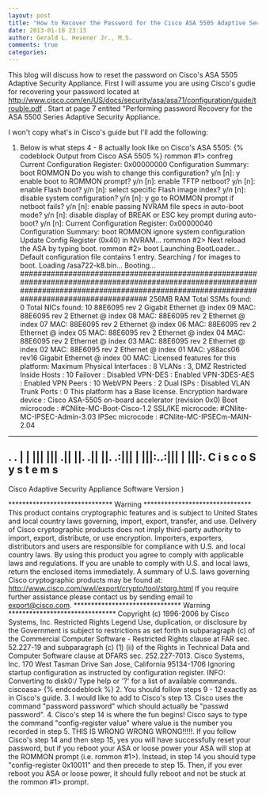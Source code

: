 ```yaml
---
layout: post
title: "How to Recover the Password for the Cisco ASA 5505 Adaptive Security Appliance"
date: 2013-01-18 23:13
author: Gerald L. Hevener Jr., M.S.
comments: true
categories: 
---
```

This blog will discuss how to reset the password on Cisco's ASA 5505 Adaptive Security Appliance.  First I will assume you are using Cisco's gudie for recovering your password located at http://www.cisco.com/en/US/docs/security/asa/asa71/configuration/guide/trouble.pdf .  Start at page 7 entited "Performing password Recovery for the ASA 5500 Series Adaptive Security Appliance.
<!-- more -->
I won't copy what's in Cisco's guide but I'll add the following:

1.  Below is what steps 4 - 8 actually look like on Cisco's ASA 5505:
{% codeblock Output from Cisco ASA 5505 %}
rommon #1> confreg
Current Configuration Register: 0x00000000
Configuration Summary:
boot ROMMON
Do you wish to change this configuration? y/n [n]: y
enable boot to ROMMON prompt? y/n [n]:
enable TFTP netboot? y/n [n]:
enable Flash boot? y/n [n]:
select specific Flash image index? y/n [n]:
disable system configuration? y/n [n]: y
go to ROMMON prompt if netboot fails? y/n [n]:
enable passing NVRAM file specs in auto-boot mode? y/n [n]:
disable display of BREAK or ESC key prompt during auto-boot? y/n [n]:
Current Configuration Register: 0x00000040
Configuration Summary:
boot ROMMON
ignore system configuration
Update Config Register (0x40) in NVRAM...
rommon #2>
Next reload the ASA by typing boot.
rommon #2> boot
Launching BootLoader...
Default configuration file contains 1 entry.
Searching / for images to boot.
Loading /asa722-k8.bin... Booting...
###############################################################################################################################################################################################
256MB RAM
Total SSMs found: 0
Total NICs found: 10
88E6095 rev 2 Gigabit Ethernet @ index 09 MAC:
88E6095 rev 2 Ethernet @ index 08 MAC:
88E6095 rev 2 Ethernet @ index 07 MAC:
88E6095 rev 2 Ethernet @ index 06 MAC:
88E6095 rev 2 Ethernet @ index 05 MAC: 
88E6095 rev 2 Ethernet @ index 04 MAC: 
88E6095 rev 2 Ethernet @ index 03 MAC: 
88E6095 rev 2 Ethernet @ index 02 MAC: 
88E6095 rev 2 Ethernet @ index 01 MAC: 
y88acs06 rev16 Gigabit Ethernet @ index 00 MAC:
Licensed features for this platform:
Maximum Physical Interfaces : 8
VLANs : 3, DMZ Restricted
Inside Hosts : 10
Failover : Disabled
VPN-DES : Enabled
VPN-3DES-AES : Enabled
VPN Peers : 10
WebVPN Peers : 2
Dual ISPs : Disabled
VLAN Trunk Ports : 0
This platform has a Base license.
Encryption hardware device : Cisco ASA-5505 on-board accelerator (revision 0x0)
Boot microcode : #CNlite-MC-Boot-Cisco-1.2
SSL/IKE microcode: #CNlite-MC-IPSEC-Admin-3.03
IPSec microcode : #CNlite-MC-IPSECm-MAIN-2.04
--------------------------------------------------------------------------
. .
| |
||| |||
.|| ||. .|| ||.
.:||| | |||:..:||| | |||:.
C i s c o S y s t e m s
--------------------------------------------------------------------------
Cisco Adaptive Security Appliance Software Version )
 
****************************** Warning *******************************
This product contains cryptographic features and is
subject to United States and local country laws
governing, import, export, transfer, and use.
Delivery of Cisco cryptographic products does not
imply third-party authority to import, export,
distribute, or use encryption. Importers, exporters,
distributors and users are responsible for compliance
with U.S. and local country laws. By using this
product you agree to comply with applicable laws and
regulations. If you are unable to comply with U.S.
and local laws, return the enclosed items immediately.
A summary of U.S. laws governing Cisco cryptographic
products may be found at:
http://www.cisco.com/wwl/export/crypto/tool/stqrg.html
If you require further assistance please contact us by
sending email to export@cisco.com.
******************************* Warning *******************************
Copyright (c) 1996-2006 by Cisco Systems, Inc.
Restricted Rights Legend
Use, duplication, or disclosure by the Government is
subject to restrictions as set forth in subparagraph
(c) of the Commercial Computer Software - Restricted
Rights clause at FAR sec. 52.227-19 and subparagraph
(c) (1) (ii) of the Rights in Technical Data and Computer
Software clause at DFARS sec. 252.227-7013.
Cisco Systems, Inc.
170 West Tasman Drive
San Jose, California 95134-1706
Ignoring startup configuration as instructed by configuration register.
INFO: Converting to disk0:/
Type help or '?' for a list of available commands.
ciscoasa>
{% endcodeblock %}
2.  You should follow steps 9 - 12 exactly as in Cisco's guide.
3.  I would like to add to Cisco's step 13.  Cisco uses the command "password password" which should actually be "passwd password".
4.  Cisco's step 14 is where the fun begins!  Cisco says to type the command "config-register value" where value is the number you recorded in step 5.  THIS IS WRONG WRONG WRONG!!!!!.   If you follow Cisco's step 14 and then step 15, yes you will have successfully reset your password, but if you reboot your ASA or loose power your ASA will stop at the ROMMON prompt (i.e. rommon #1>).  Instead, in step 14 you should type "config-register 0x10011" and then precede to step 15.  Then, if you ever reboot you ASA or loose power, it should fully reboot and not be stuck at the rommon #1> prompt.

